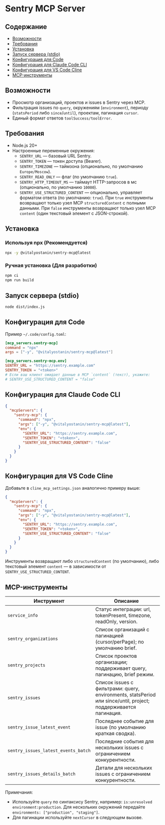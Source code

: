 
# Sentry MCP Server

## Содержание

- [Возможности](#возможности)
- [Требования](#требования)
- [Установка](#установка)
- [Запуск сервера (stdio)](#запуск-сервера-stdio)
- [Конфигурация для Code](#конфигурация-для-code)
- [Конфигурация для Claude Code CLI](#конфигурация-для-claude-code-cli)
- [Конфигурация для VS Code Cline](#конфигурация-для-vs-code-cline)
- [MCP-инструменты](#mcp-инструменты)

## Возможности
- Просмотр организаций, проектов и issues в Sentry через MCP.
- Фильтрация issues по `query`, окружениям (`environment`), периоду (`statsPeriod` либо `since`/`until`), проектам, пагинация `cursor`.
- Единый формат ответов `toolSuccess/toolError`.

## Требования
- Node.js 20+
- Настроенные переменные окружения:
  - `SENTRY_URL` — базовый URL Sentry.
  - `SENTRY_TOKEN` — токен доступа (Bearer).
  - `SENTRY_TIMEZONE` — таймзона (опционально, по умолчанию `Europe/Moscow`).
  - `SENTRY_READ_ONLY` — флаг (по умолчанию `true`).
  - `SENTRY_HTTP_TIMEOUT_MS` — таймаут HTTP-запросов в мс (опционально, по умолчанию `10000`).
  - `SENTRY_USE_STRUCTURED_CONTENT` — опционально, управляет форматом ответа (по умолчанию: `true`). При `true` инструменты возвращают только узел MCP `structuredContent` с полными данными. При `false` инструменты возвращают только узел MCP `content` (один текстовый элемент с JSON-строкой).

## Установка
### Используя npx (Рекомендуется)
```bash
npx -y @vitalyostanin/sentry-mcp@latest
```

### Ручная установка (Для разработки)
```bash
npm ci
npm run build
```

## Запуск сервера (stdio)
```bash
node dist/index.js
```

## Конфигурация для Code
Пример `~/.code/config.toml`:
```toml
[mcp_servers.sentry-mcp]
command = "npx"
args = ["-y", "@vitalyostanin/sentry-mcp@latest"]

[mcp_servers.sentry-mcp.env]
SENTRY_URL = "https://sentry.example.com"
SENTRY_TOKEN = "<token>"
# Если ваш клиент ожидает данные в MCP `content` (текст), укажите:
# SENTRY_USE_STRUCTURED_CONTENT = "false"
```

## Конфигурация для Claude Code CLI
```json
{
  "mcpServers": {
    "sentry-mcp": {
      "command": "npx",
      "args": ["-y", "@vitalyostanin/sentry-mcp@latest"],
      "env": {
        "SENTRY_URL": "https://sentry.example.com",
        "SENTRY_TOKEN": "<token>",
        "SENTRY_USE_STRUCTURED_CONTENT": "false"
      }
    }
  }
}
```

## Конфигурация для VS Code Cline
Добавьте в `cline_mcp_settings.json` аналогично примеру выше:

```json
{
  "mcpServers": {
    "sentry-mcp": {
      "command": "npx",
      "args": ["-y", "@vitalyostanin/sentry-mcp@latest"],
      "env": {
        "SENTRY_URL": "https://sentry.example.com",
        "SENTRY_TOKEN": "<token>",
        "SENTRY_USE_STRUCTURED_CONTENT": "false"
      }
    }
  }
}
```

Инструменты возвращают либо `structuredContent` (по умолчанию), либо текстовый элемент `content` — в зависимости от `SENTRY_USE_STRUCTURED_CONTENT`.

## MCP-инструменты

| Инструмент | Описание |
| --- | --- |
| `service_info` | Статус интеграции: url, tokenPresent, timezone, readOnly, version. |
| `sentry_organizations` | Список организаций с пагинацией (cursor/perPage); по умолчанию brief. |
| `sentry_projects` | Список проектов организации; поддерживает query, пагинацию, brief режим. |
| `sentry_issues` | Список issues с фильтрами: query, environments, statsPeriod или since/until, project; поддерживается пагинация. |
| `sentry_issue_latest_event` | Последнее событие для issue (по умолчанию краткая сводка). |
| `sentry_issues_latest_events_batch` | Последние события для нескольких issues с ограничением конкурентности. |
| `sentry_issues_details_batch` | Детали для нескольких issues с ограничением конкурентности. |

Примечания:
- Используйте `query` по синтаксису Sentry, например: `is:unresolved environment:production`. Для нескольких окружений передайте `environments: ["production", "staging"]`.
- Для пагинации используйте `nextCursor` в следующем вызове.
